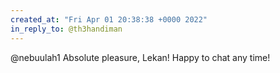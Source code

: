 ```yaml
---
created_at: "Fri Apr 01 20:38:38 +0000 2022"
in_reply_to: @th3handiman
---
```


@nebuulah1 Absolute pleasure, Lekan! Happy to chat any time!